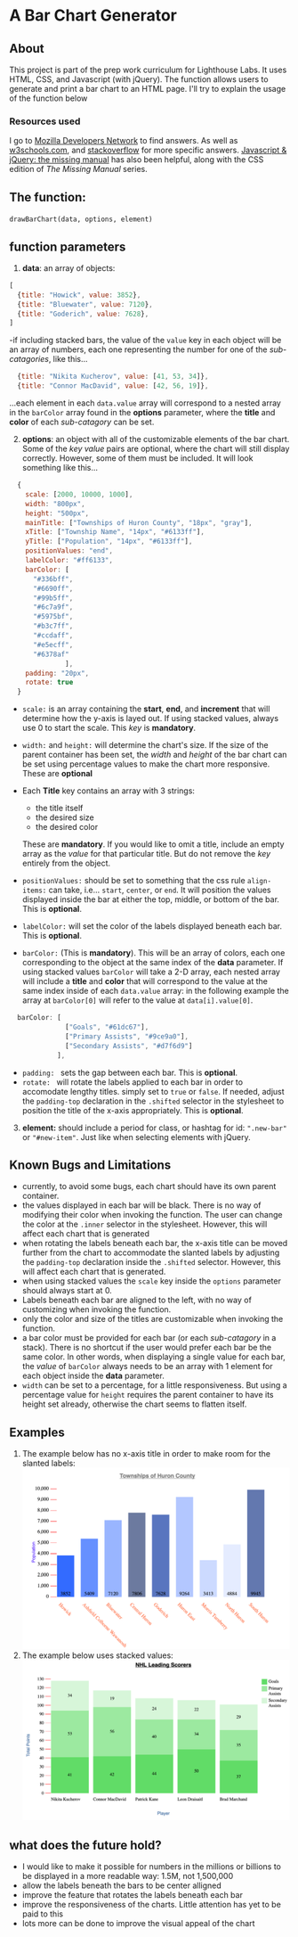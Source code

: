 # A Bar Chart Generator

## About
This project is part of the prep work curriculum for Lighthouse Labs. It uses HTML, CSS, and Javascript (with jQuery). The function allows users to generate and print a bar chart to an HTML page. I'll try to explain the usage of the function below

### Resources used
I go to [Mozilla Developers Network](https://developer.mozilla.org/en-US/) to find answers. As well as [w3schools.com](https://www.w3schools.com/), and [stackoverflow](https://stackoverflow.com/) for more specific answers. [Javascript & jQuery: the missing manual](http://shop.oreilly.com/product/0636920032663.do?CMP=ILC-MMcdpag3s) has also been helpful, along with the CSS edition of *The Missing Manual* series.

## The function:
`drawBarChart(data, options, element)`

## function parameters

1. **data**: an array of objects:

  ```javascript
  [
    {title: "Howick", value: 3852},
    {title: "Bluewater", value: 7120},
    {title: "Goderich", value: 7628},
  ]
  ```

  -if including stacked bars, the value of the `value` key in each object will be an array of numbers, each one representing the number for one of the *sub-catagories*, like this...

  ```javascript
    {title: "Nikita Kucherov", value: [41, 53, 34]},
    {title: "Connor MacDavid", value: [42, 56, 19]},
  ```
  ...each element in each `data.value` array will correspond to a nested array in the `barColor` array found in the **options** parameter, where the **title** and **color** of each *sub-catagory* can be set.
  
2. **options**: an object with all of the customizable elements of the bar chart. Some of the *key* *value* pairs are optional, where the chart will still display correctly. However, some of them must be included. It will look something like this...

```javascript
  {
    scale: [2000, 10000, 1000],
    width: "800px",
    height: "500px",
    mainTitle: ["Townships of Huron County", "18px", "gray"],
    xTitle: ["Township Name", "14px", "#6133ff"],
    yTitle: ["Population", "14px", "#6133ff"],
    positionValues: "end",
    labelColor: "#ff6133",
    barColor: [
      "#336bff",
      "#6690ff",
      "#99b5ff",
      "#6c7a9f",
      "#5975bf",
      "#b3c7ff",
      "#ccdaff",
      "#e5ecff",
      "#6378af"
              ],
    padding: "20px",
    rotate: true
  }
```
  * `scale:` is an array containing the **start**, **end**, and **increment** that will determine how the y-axis is layed out. If using stacked values, always use 0 to start the scale. This *key* is **mandatory**.
  * `width:` and `height:` will determine the chart's size. If the size of the parent container has been set, the *width* and *height* of the bar chart can be set using percentage values to make the chart more responsive. These are **optional**
  * Each **Title** key contains an array with 3 strings: 
    - the title itself
    - the desired size
    - the desired color

    These are **mandatory**. If you would like to omit a title, include an empty array as the *value* for that particular title. But do not remove the *key* entirely from the object.

  * `positionValues:` should be set to something that the css rule `align-items:` can take, i.e... `start`, `center`, or `end`. It will position the values displayed inside the bar at either the top, middle, or bottom of the bar. This is **optional**.
  * `labelColor:` will set the color of the labels displayed beneath each bar. This is **optional**.
  * `barColor:` (This is **mandatory**). This will be an array of colors, each one corresponding to the object at the same index of the **data** parameter. If using stacked values `barColor` will take a 2-D array, each nested array will include a **title** and **color** that will correspond to the value at the same index inside of each `data.value` array: in the following example the array at `barColor[0]` will refer to the value at `data[i].value[0]`.
  ```javascript
    barColor: [
                ["Goals", "#61dc67"],
                ["Primary Assists", "#9ce9a0"],
                ["Secondary Assists", "#d7f6d9"]            
              ],
  ```
  * `padding: ` sets the gap between each bar. This is **optional**.
  * `rotate: ` will rotate the labels applied to each bar in order to accomodate lengthy titles. simply set to `true` or `false`. If needed, adjust the `padding-top` declaration in the `.shifted` selector in the stylesheet to position the title of the x-axis appropriately. This is **optional**.

3. **element:** should include a period for class, or hashtag for id: `".new-bar"` or `"#new-item"`. Just like when selecting elements with jQuery.

## Known Bugs and Limitations

* currently, to avoid some bugs, each chart should have its own parent container.
* the values displayed in each bar will be black. There is no way of modifying their color when invoking the function. The user can change the color at the `.inner` selector in the stylesheet. However, this will affect each chart that is generated
* when rotating the labels beneath each bar, the x-axis title can be moved further from the chart to accommodate the slanted labels by adjusting the `padding-top` declaration inside the `.shifted` selector.  However, this will affect each chart that is generated.
* when using stacked values the `scale` key inside the `options` parameter should always start at 0.
* Labels beneath each bar are aligned to the left, with no way of customizing when invoking the function.
* only the color and size of the titles are customizable when invoking the function. 
* a bar color must be provided for each bar (or each *sub-catagory* in a stack). There is no shortcut if the user would prefer each bar be the same color. In other words, when displaying a single value for each bar, the *value* of `barColor` always needs to be an array with 1 element for each object inside the **data** parameter.
* `width` can be set to a percentage, for a little responsiveness. But using a percentage value for `height` requires the parent container to have its height set already, otherwise the chart seems to flatten itself. 


## Examples
1. The example below has no x-axis title in order to make room for the slanted labels:
![Image of Bar Chart](/example-barChart.png)
2. The example below uses stacked values:
![Another example of the function](/example-barChart2.png)

## what does the future hold?

* I would like to make it possible for numbers in the millions or billions to be displayed in a more readable way: 1.5M, not 1,500,000
* allow the labels beneath the bars to be center alligned
* improve the feature that rotates the labels beneath each bar
* improve the responsiveness of the charts. Little attention has yet to be paid to this
* lots more can be done to improve the visual appeal of the chart
